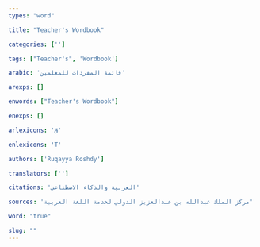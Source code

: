```yaml
---
types: "word"

title: "Teacher's Wordbook"

categories: ['']

tags: ["Teacher's", 'Wordbook']

arabic: 'قائمة المفردات للمعلمين'

arexps: []

enwords: ["Teacher's Wordbook"]

enexps: []

arlexicons: 'ق'

enlexicons: 'T'

authors: ['Ruqayya Roshdy']

translators: ['']

citations: 'العربية والذكاء الاصطناعي'

sources: 'مركز الملك عبدالله بن عبدالعزيز الدولي لخدمة اللغة العربية'

word: "true"

slug: ""
---
```

